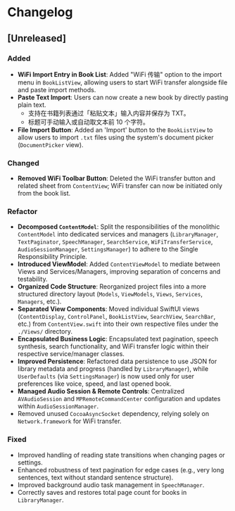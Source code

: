 # Changelog

## [Unreleased]

### Added

* **WiFi Import Entry in Book List**: Added "WiFi 传输" option to the import menu in `BookListView`, allowing users to start WiFi transfer alongside file and paste import methods.
* **Paste Text Import**: Users can now create a new book by directly pasting plain text.  
  * 支持在书籍列表通过「粘贴文本」输入内容并保存为 TXT。  
  * 标题可手动输入或自动取文本前 10 个字符。
* **File Import Button**: Added an 'Import' button to the `BookListView` to allow users to import `.txt` files using the system's document picker (`DocumentPicker` view).

### Changed

* **Removed WiFi Toolbar Button**: Deleted the WiFi transfer button and related sheet from `ContentView`; WiFi transfer can now be initiated only from the book list.

### Refactor

* **Decomposed `ContentModel`**: Split the responsibilities of the monolithic `ContentModel` into dedicated services and managers (`LibraryManager`, `TextPaginator`, `SpeechManager`, `SearchService`, `WiFiTransferService`, `AudioSessionManager`, `SettingsManager`) to adhere to the Single Responsibility Principle.
* **Introduced ViewModel**: Added `ContentViewModel` to mediate between Views and Services/Managers, improving separation of concerns and testability.
* **Organized Code Structure**: Reorganized project files into a more structured directory layout (`Models`, `ViewModels`, `Views`, `Services`, `Managers`, etc.).
* **Separated View Components**: Moved individual SwiftUI views (`ContentDisplay`, `ControlPanel`, `BookListView`, `SearchView`, `SearchBar`, etc.) from `ContentView.swift` into their own respective files under the `./Views/` directory.
* **Encapsulated Business Logic**: Encapsulated text pagination, speech synthesis, search functionality, and WiFi transfer logic within their respective service/manager classes.
* **Improved Persistence**: Refactored data persistence to use JSON for library metadata and progress (handled by `LibraryManager`), while `UserDefaults` (via `SettingsManager`) is now used only for user preferences like voice, speed, and last opened book.
* **Managed Audio Session & Remote Controls**: Centralized `AVAudioSession` and `MPRemoteCommandCenter` configuration and updates within `AudioSessionManager`.
* Removed unused `CocoaAsyncSocket` dependency, relying solely on `Network.framework` for WiFi transfer.

### Fixed

* Improved handling of reading state transitions when changing pages or settings.
* Enhanced robustness of text pagination for edge cases (e.g., very long sentences, text without standard sentence structure).
* Improved background audio task management in `SpeechManager`.
* Correctly saves and restores total page count for books in `LibraryManager`. 